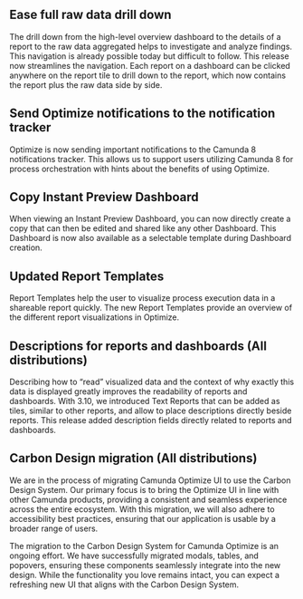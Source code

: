 ## Ease full raw data drill down
The drill down from the high-level overview dashboard to the details of a report to the raw data aggregated helps to investigate and analyze findings. This navigation is already possible today but difficult to follow. This release now streamlines the navigation. Each report on a dashboard can be clicked anywhere on the report tile to drill down to the report, which now contains the report plus the raw data side by side. 

## Send Optimize notifications to the notification tracker
Optimize is now sending important notifications to the Camunda 8 notifications tracker. This allows us to support users utilizing Camunda 8 for process orchestration with hints about the benefits of using Optimize.

## Copy Instant Preview Dashboard
When viewing an Instant Preview Dashboard, you can now directly create a copy that can then be edited and shared like any other Dashboard. This Dashboard is now also available as a selectable template during Dashboard creation.

## Updated Report Templates
Report Templates help the user to visualize process execution data in a shareable report quickly. The new Report Templates provide an overview of the different report visualizations in Optimize.

## Descriptions for reports and dashboards (All distributions)
Describing how to “read” visualized data and the context of why exactly this data is displayed greatly improves the readability of reports and dashboards. With 3.10, we introduced Text Reports that can be added as tiles, similar to other reports, and allow to place descriptions directly beside reports. This release added description fields directly related to reports and dashboards. 

## Carbon Design migration (All distributions)
We are in the process of migrating Camunda Optimize UI to use the Carbon Design System. Our primary focus is to bring the Optimize UI in line with other Camunda products, providing a consistent and seamless experience across the entire ecosystem. With this migration, we will also adhere to accessibility best practices, ensuring that our application is usable by a broader range of users.

The migration to the Carbon Design System for Camunda Optimize is an ongoing effort. We have successfully migrated modals, tables, and popovers, ensuring these components seamlessly integrate into the new design. While the functionality you love remains intact, you can expect a refreshing new UI that aligns with the Carbon Design System.

